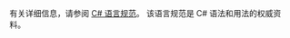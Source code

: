 有关详细信息，请参阅 [C# 语言规范](~/docs/csharp/language-reference/language-specification/index.md)。 该语言规范是 C# 语法和用法的权威资料。
